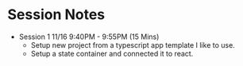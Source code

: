 # Session Notes

- Session 1 11/16 9:40PM - 9:55PM (15 Mins)
  - Setup new project from a typescript app template I like to use.
  - Setup a state container and connected it to react.
